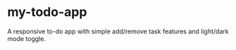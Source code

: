 # my-todo-app
A responsive to-do app with simple add/remove task features and light/dark mode toggle.
